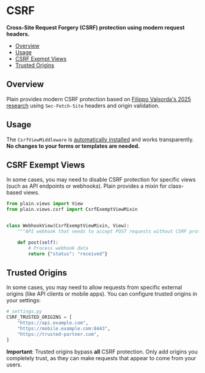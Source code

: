 # CSRF

**Cross-Site Request Forgery (CSRF) protection using modern request headers.**

- [Overview](#overview)
- [Usage](#usage)
- [CSRF Exempt Views](#csrf-exempt-views)
- [Trusted Origins](#trusted-origins)

## Overview

Plain provides modern CSRF protection based on [Filippo Valsorda's 2025 research](https://words.filippo.io/csrf/) using `Sec-Fetch-Site` headers and origin validation.

## Usage

The `CsrfViewMiddleware` is [automatically installed](../internal/handlers/base.py#BUILTIN_BEFORE_MIDDLEWARE) and works transparently. **No changes to your forms or templates are needed.**

## CSRF Exempt Views

In some cases, you may need to disable CSRF protection for specific views (such as API endpoints or webhooks). Plain provides a mixin for class-based views.

```python
from plain.views import View
from plain.views.csrf import CsrfExemptViewMixin


class WebhookView(CsrfExemptViewMixin, View):
    """API webhook that needs to accept POST requests without CSRF protection."""

    def post(self):
        # Process webhook data
        return {"status": "received"}
```

## Trusted Origins

In some cases, you may need to allow requests from specific external origins (like API clients or mobile apps). You can configure trusted origins in your settings:

```python
# settings.py
CSRF_TRUSTED_ORIGINS = [
    "https://api.example.com",
    "https://mobile.example.com:8443",
    "https://trusted-partner.com",
]
```

**Important**: Trusted origins bypass **all** CSRF protection. Only add origins you completely trust, as they can make requests that appear to come from your users.
